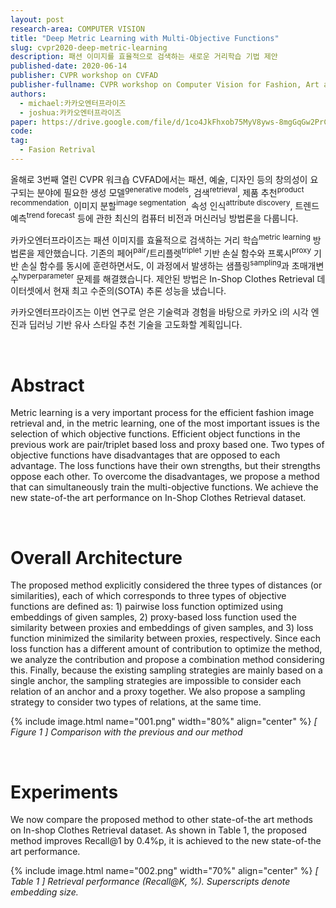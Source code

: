 ```yaml
---
layout: post
research-area: COMPUTER VISION
title: "Deep Metric Learning with Multi-Objective Functions"
slug: cvpr2020-deep-metric-learning
description: 패션 이미지를 효율적으로 검색하는 새로운 거리학습 기법 제안
published-date: 2020-06-14
publisher: CVPR workshop on CVFAD
publisher-fullname: CVPR workshop on Computer Vision for Fashion, Art and Design (CVFAD)
authors:
  - michael:카카오엔터프라이즈
  - joshua:카카오엔터프라이즈
paper: https://drive.google.com/file/d/1co4JkFhxob75MyV8yws-8mgGqGw2PrC8
code:
tag:
  - Fasion Retrival
---
```


올해로 3번째 열린 CVPR 워크숍 CVFAD에서는 패션, 예술, 디자인 등의 창의성이 요구되는 분야에 필요한 생성 모델<sup>generative models</sup>, 검색<sup>retrieval</sup>, 제품 추천<sup>product recommendation</sup>, 이미지 분할<sup>image segmentation</sup>, 속성 인식<sup>attribute discovery</sup>, 트렌드 예측<sup>trend forecast</sup> 등에 관한 최신의 컴퓨터 비전과 머신러닝 방법론을 다룹니다.

카카오엔터프라이즈는 패션 이미지를 효율적으로 검색하는 거리 학습<sup>metric learning</sup> 방법론을 제안했습니다. 기존의 페어<sup>pair</sup>/트리플렛<sup>triplet</sup> 기반 손실 함수와 프록시<sup>proxy</sup> 기반 손실 함수를 동시에 훈련하면서도, 이 과정에서 발생하는 샘플링<sup>sampling</sup>과 초매개변수<sup>hyperparameter</sup> 문제를 해결했습니다. 제안된 방법은 In-Shop Clothes Retrieval 데이터셋에서 현재 최고 수준의(SOTA) 추론 성능을 냈습니다.

카카오엔터프라이즈는 이번 연구로 얻은 기술력과 경험을 바탕으로 카카오 i의 시각 엔진과 딥러닝 기반 유사 스타일 추천 기술을 고도화할 계획입니다.

<br/>

# Abstract

Metric learning is a very important process for the efficient fashion image retrieval and, in the metric learning, one of the most important issues is the selection of which objective functions. Efficient object functions in the previous work are pair/triplet based loss and proxy based one. Two types of objective functions have disadvantages that are opposed to each advantage. The loss functions have their own strengths, but their strengths oppose each other. To overcome the disadvantages, we propose a method that can simultaneously train the multi-objective functions. We achieve the new state-of-the art performance on In-Shop Clothes Retrieval dataset.

<br/>

# Overall Architecture

The proposed method explicitly considered the three types of distances (or similarities), each of which corresponds to three types of objective functions are defined as: 1) pairwise loss function optimized using embeddings of given samples, 2) proxy-based loss function used the similarity between proxies and embeddings of given samples, and 3) loss function minimized the similarity between proxies, respectively. Since each loss function has a different amount of contribution to optimize the method, we analyze the contribution and propose a combination method considering this. Finally, because the existing sampling strategies are mainly based on a single anchor, the sampling strategies are impossible to consider each relation of an anchor and a proxy together. We also propose a sampling strategy to consider two types of relations, at the same time.

{% include image.html name="001.png" width="80%" align="center" %}
<em class="center">[ Figure 1 ] Comparison with the previous and our method</em>

<br/>

# Experiments

We now compare the proposed method to other state-of-the art methods on In-shop Clothes Retrieval dataset. As shown in Table 1, the proposed method improves Recall@1 by 0.4%p, it is achieved to the new state-of-the art performance.

{% include image.html name="002.png" width="70%" align="center" %}
<em class="center">[ Table 1 ] Retrieval performance (Recall@K, %). Superscripts denote embedding size.</em>
